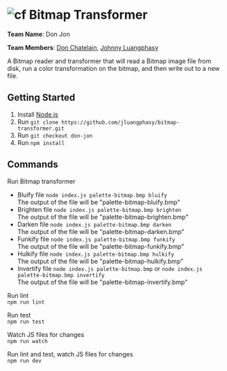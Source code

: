 # ![cf](http://i.imgur.com/7v5ASc8.png) Bitmap Transformer

__Team Name__: Don Jon

__Team Members__: [Don Chatelain](https://github.com/DonChatelain), [Johnny Luangphasy](https://github.com/jluangphasy)

A Bitmap reader and transformer that will read a Bitmap image file from disk, run a color transformation on the bitmap, and then write out to a new file.

## Getting Started

1. Install [Node.js](https://nodejs.org/en/)
2. Run `git clone https://github.com/jluangphasy/bitmap-transformer.git`
3. Run `git checkout don-jon`
4. Run `npm install`

## Commands

Run Bitmap transformer  
- Bluify file `node index.js palette-bitmap.bmp bluify`  
  The output of the file will be "palette-bitmap-bluify.bmp"
- Brighten file `node index.js palette-bitmap.bmp brighten`  
  The output of the file will be "palette-bitmap-brighten.bmp"
- Darken file `node index.js palette-bitmap.bmp darken`  
  The output of the file will be "palette-bitmap-darken.bmp"
- Funkify file `node index.js palette-bitmap.bmp funkify`  
  The output of the file will be "palette-bitmap-funkify.bmp"
- Hulkify file `node index.js palette-bitmap.bmp hulkify`  
  The output of the file will be "palette-bitmap-hulkify.bmp"
- Invertify file `node index.js palette-bitmap.bmp` or `node index.js palette-bitmap.bmp invertify`  
  The output of the file will be "palette-bitmap-invertify.bmp"

Run lint  
`npm run lint`

Run test  
`npm run test`

Watch JS files for changes  
`npm run watch`

Run lint and test, watch JS files for changes  
`npm run dev`
